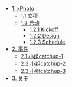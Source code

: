 * [1. xPhoto]()
   * [1.1 立项](xphoto/startup.md)
   * [1.2 启动]()
      * [1.2.1 Kickoff](xphoto/kickoff.md)
      * [1.2.2 Design](xphoto/design.md)
      * [1.2.3 Schedule](xphoto/schedule.md)
* [2. 事件]()
    * [2.1 小组catchup-1](catchup/1.md)
    * [2.2 小组catchup-2](catchup/2.md)
    * [2.3 小组catchup-3](catchup/3.md)
* [3. 关于](xphoto/README.md)
